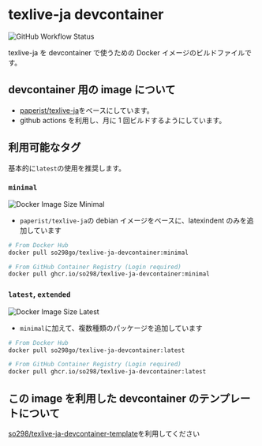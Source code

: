 # texlive-ja devcontainer

![GitHub Workflow Status](https://img.shields.io/github/actions/workflow/status/so298/texlive-ja-devcontainer-images/ci.yml)

texlive-ja を devcontainer で使うための Docker イメージのビルドファイルです。

## devcontainer 用の image について

- [paperist/texlive-ja](https://hub.docker.com/r/paperist/texlive-ja)をベースにしています。
- github actions を利用し、月に 1 回ビルドするようにしています。

## 利用可能なタグ

基本的に`latest`の使用を推奨します。

### `minimal`

![Docker Image Size Minimal](https://img.shields.io/docker/image-size/so298go/texlive-ja-devcontainer/minimal)

- `paperist/texlive-ja`の debian イメージをベースに、latexindent のみを追加しています

```bash
# From Docker Hub
docker pull so298go/texlive-ja-devcontainer:minimal

# From GitHub Container Registry (Login required)
docker pull ghcr.io/so298/texlive-ja-devcontainer:minimal
```

### `latest`, `extended`

![Docker Image Size Latest](https://img.shields.io/docker/image-size/so298go/texlive-ja-devcontainer/latest)

- `minimal`に加えて、複数種類のパッケージを追加しています

```bash
# From Docker Hub
docker pull so298go/texlive-ja-devcontainer:latest

# From GitHub Container Registry (Login required)
docker pull ghcr.io/so298/texlive-ja-devcontainer:latest
```

## この image を利用した devcontainer のテンプレートについて

[so298/texlive-ja-devcontainer-template](https://github.com/so298/texlive-ja-devcontainer-template)を利用してください
